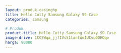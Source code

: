 ```yaml
---
layout: produk-casinghp
title: Hello Cutty Samsung Galaxy S9 Case
categories: samsung

# Produk
product-title: Hello Cutty Samsung Galaxy S9 Case
image-drive: 1CCSWqa_jjfIVs51lantWmIUCvu0DHOqv
harga: 90000
---
```


